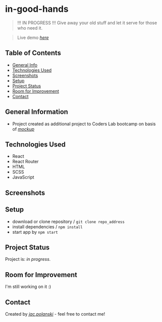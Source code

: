
# in-good-hands
> !!! IN PROGRESS  !!!
> Give away your old stuff and let it serve for those who need it.

> Live demo [_here_](https://in-good-hands.vercel.app/)

## Table of Contents
* [General Info](#general-information)
* [Technologies Used](#technologies-used)
* [Screenshots](#screenshots)
* [Setup](#setup)
* [Project Status](#project-status)
* [Room for Improvement](#room-for-improvement)
* [Contact](#contact)



## General Information
- Project created as additional project to Coders Lab bootcamp on basis of [_mockup_](https://xd.adobe.com/spec/f11fc670-7af2-4502-4013-c1f66f8d3332-872e/grid/)


## Technologies Used
- React
- React Router
- HTML
- SCSS
- JavaScript


## Screenshots

[//]: # (![1]&#40;./screenshots/1.png&#41;)


## Setup
- download or clone repository / `git clone repo_address`
- install dependencies / `npm install`
- start app by `npm start`


## Project Status
Project is: _in progress_.

[//]: # (Assumed learning task completed.)


## Room for Improvement
I'm still working on it :)

## Contact
Created by [_jac.polanski_](https://www.linkedin.com/in/polanski-jacek/) - feel free to contact me!
